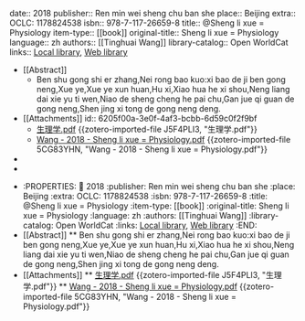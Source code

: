 date:: 2018
publisher:: Ren min wei sheng chu ban she
place:: Beijing
extra:: OCLC: 1178824538
isbn:: 978-7-117-26659-8
title:: @Sheng li xue = Physiology
item-type:: [[book]]
original-title:: Sheng li xue = Physiology
language:: zh
authors:: [[Tinghuai Wang]]
library-catalog:: Open WorldCat
links:: [Local library](zotero://select/library/items/QYSP3EHB), [Web library](https://www.zotero.org/users/6626953/items/QYSP3EHB)

- [[Abstract]]
	- Ben shu gong shi er zhang,Nei rong bao kuo:xi bao de ji ben gong neng,Xue ye,Xue ye xun huan,Hu xi,Xiao hua he xi shou,Neng liang dai xie yu ti wen,Niao de sheng cheng he pai chu,Gan jue qi guan de gong neng,Shen jing xi tong de gong neng deng.
- [[Attachments]]
  id:: 6205f00a-3e0f-4af3-bcbb-6d59c0f2f9bf
	- [生理学.pdf](zotero://select/library/items/J5F4PLI3) {{zotero-imported-file J5F4PLI3, "生理学.pdf"}}
	- [Wang - 2018 - Sheng li xue = Physiology.pdf](zotero://select/library/items/5CG83YHN) {{zotero-imported-file 5CG83YHN, "Wang - 2018 - Sheng li xue = Physiology.pdf"}}
-
-
* :PROPERTIES:
:date: 2018
:publisher: Ren min wei sheng chu ban she
:place: Beijing
:extra: OCLC: 1178824538
:isbn: 978-7-117-26659-8
:title: @Sheng li xue = Physiology
:item-type: [[book]]
:original-title: Sheng li xue = Physiology
:language: zh
:authors: [[Tinghuai Wang]]
:library-catalog: Open WorldCat
:links: [Local library](zotero://select/library/items/QYSP3EHB), [Web library](https://www.zotero.org/users/6626953/items/QYSP3EHB)
:END:
* [[Abstract]]
** Ben shu gong shi er zhang,Nei rong bao kuo:xi bao de ji ben gong neng,Xue ye,Xue ye xun huan,Hu xi,Xiao hua he xi shou,Neng liang dai xie yu ti wen,Niao de sheng cheng he pai chu,Gan jue qi guan de gong neng,Shen jing xi tong de gong neng deng.
* [[Attachments]]
** [生理学.pdf](zotero://select/library/items/J5F4PLI3) {{zotero-imported-file J5F4PLI3, "生理学.pdf"}}
** [Wang - 2018 - Sheng li xue = Physiology.pdf](zotero://select/library/items/5CG83YHN) {{zotero-imported-file 5CG83YHN, "Wang - 2018 - Sheng li xue = Physiology.pdf"}}